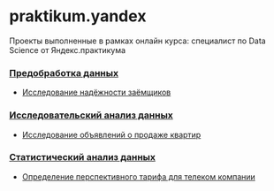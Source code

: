# praktikum.yandex
Проекты выполненные в рамках онлайн курса: специалист по Data Science от Яндекс.практикума


### [Предобработка данных](/Customers%20Reliability%20Survey/)
* [Исследование надёжности заёмщиков](/Customers%20Reliability%20Survey/Pet_Project_1.ipynb)

### [Исследовательский анализ данных](/Survey%20of%20apartment%20advertisements/)
* [Исследование объявлений о продаже квартир](/Survey%20of%20apartment%20advertisements/Pet_project_2.ipynb)

### [Статистический анализ данных](Statistical%20Data%20Analysis)
* [Определение перспективного тарифа для телеком компании](/Statistical%20Data%20Analysis/Pet_project_3.ipynb)
